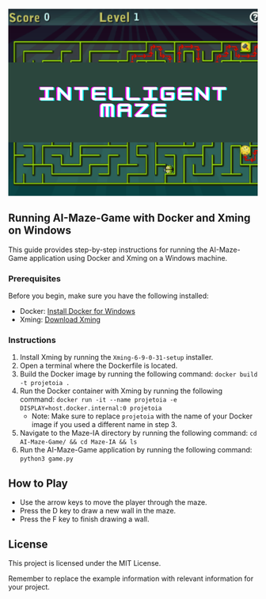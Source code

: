 ![](Maze-IA/Play.png)

## Running AI-Maze-Game with Docker and Xming on Windows

This guide provides step-by-step instructions for running the AI-Maze-Game application using Docker and Xming on a Windows machine.

### Prerequisites

Before you begin, make sure you have the following installed:

- Docker: [Install Docker for Windows](https://docs.docker.com/docker-for-windows/install/)
- Xming: [Download Xming](https://sourceforge.net/projects/xming/files/latest/download)

### Instructions

1. Install Xming by running the `Xming-6-9-0-31-setup` installer.
2. Open a terminal where the Dockerfile is located.
3. Build the Docker image by running the following command: `docker build -t projetoia .`
4. Run the Docker container with Xming by running the following command: `docker run -it --name projetoia -e DISPLAY=host.docker.internal:0 projetoia`
   - Note: Make sure to replace `projetoia` with the name of your Docker image if you used a different name in step 3.
5. Navigate to the Maze-IA directory by running the following command: `cd AI-Maze-Game/ && cd Maze-IA && ls`
6. Run the AI-Maze-Game application by running the following command: `python3 game.py`


## How to Play
- Use the arrow keys to move the player through the maze.
- Press the D key to draw a new wall in the maze.
- Press the F key to finish drawing a wall.

## License
This project is licensed under the MIT License.

Remember to replace the example information with relevant information for your project.




